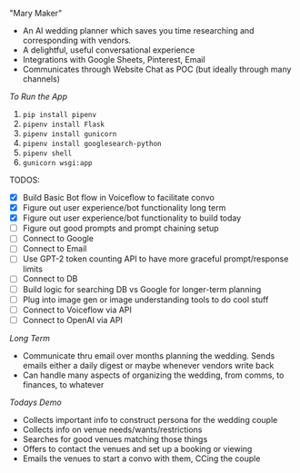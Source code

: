"Mary Maker" 

- An AI wedding planner which saves you time researching and corresponding with vendors. 
- A delightful, useful conversational experience 
- Integrations with Google Sheets, Pinterest, Email
- Communicates through Website Chat as POC (but ideally through many channels)

*To Run the App*

1. `pip install pipenv`
2. `pipenv install Flask`
3. `pipenv install gunicorn`
4. `pipenv install googlesearch-python`
5. `pipenv shell`
5. `gunicorn wsgi:app`

TODOS:

- [x] Build Basic Bot flow in Voiceflow to facilitate convo
- [x] Figure out user experience/bot functionality long term
- [x] Figure out user experience/bot functionality to build today
- [ ] Figure out good prompts and prompt chaining setup
- [ ] Connect to Google
- [ ] Connect to Email
- [ ] Use GPT-2 token counting API to have more graceful prompt/response limits
- [ ] Connect to DB
- [ ] Build logic for searching DB vs Google for longer-term planning
- [ ] Plug into image gen or image understanding tools to do cool stuff
- [ ] Connect to Voiceflow via API
- [ ] Connect to OpenAI via API

*Long Term*

- Communicate thru email over months planning the wedding. Sends emails either a daily digest or maybe whenever vendors write back
- Can handle many aspects of organizing the wedding, from comms, to finances, to whatever

*Todays Demo*

- Collects important info to construct persona for the wedding couple
- Collects info on venue needs/wants/restrictions
- Searches for good venues matching those things
- Offers to contact the venues and set up a booking or viewing
- Emails the venues to start a convo with them, CCing the couple
